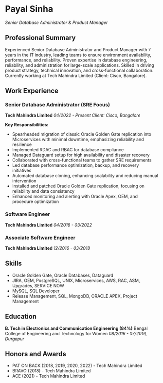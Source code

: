 # Payal Sinha
*Senior Database Administrator & Product Manager*

## Professional Summary
Experienced Senior Database Administrator and Product Manager with 7 years in the IT industry, leading teams to ensure environment availability, performance, and reliability. Proven expertise in database engineering, reliability, and administration for large-scale applications. Skilled in driving product strategy, technical innovation, and cross-functional collaboration. Currently working at Tech Mahindra Limited (Client: Cisco, Bangalore).

## Work Experience

### Senior Database Administrator (SRE Focus)
**Tech Mahindra Limited**
*04/2022 - Present*
*Client: Cisco, Bangalore*

**Key Responsibilities:**
- Spearheaded migration of classic Oracle Golden Gate replication into Microservices with minimal downtime, emphasizing reliability and resilience
- Implemented RDAC and RBAC for database compliance
- Managed Dataguard setup for high availability and disaster recovery
- Collaborated with cross-functional teams to gather SRE requirements
- Led database performance optimization, backup, and recovery initiatives
- Automated database cloning, enhancing scalability and reducing manual intervention
- Installed and patched Oracle Golden Gate replication, focusing on reliability and data consistency
- Enhanced monitoring and alerting with Oracle Apex, OEM, and procedure optimization

### Software Engineer
**Tech Mahindra Limited**
*04/2018 - 03/2022*

### Associate Software Engineer
**Tech Mahindra Limited**
*12/2016 - 03/2018*

## Skills
- Oracle Golden Gate, Oracle Databases, Dataguard
- JIRA, OEM, PostgreSQL, UNIX, Microservices, AWS, RAC, ASM, Upgrades, SERVICE NOW
- MySQL, SQL Developer
- Release Management, SQL, MongoDB, ORACLE APEX, Project Management

## Education
**B. Tech in Electronics and Communication Engineering (84%)**
Bengal College of Engineering and Technology for Women
*08/2016 - 07/2016, Durgapur*

## Honors and Awards
- PAT ON BACK (2018, 2019, 2020, 2022) - Tech Mahindra Limited
- BRAVO (2018) - Tech Mahindra Limited
- ACE (2021) - Tech Mahindra Limited
